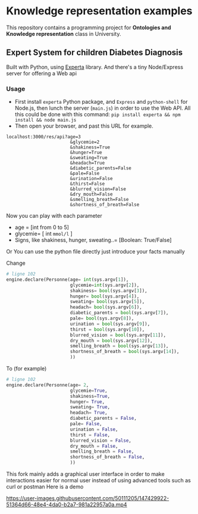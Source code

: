 # Knowledge representation examples

This repository contains a programming project for **Ontologies and Knowledge representation** class in University.


## Expert System for children Diabetes Diagnosis

Built with Python, using [Experta](https://pypi.org/project/experta/) library. And there's a tiny Node/Express server for offering a Web api
### Usage
* First install `experta` Python package, and `Express` and `python-shell` for Node.js, then lunch the server (`main.js`) in order to use the Web API.
All this could be done with this command:
`pip install experta && npm install && node main.js`
* Then open your browser, and past this URL for example.
```
localhost:3000/res/api?age=3
                        &glycemie=2
                        &shakiness=True
                        &hunger=True
                        &sweating=True
                        &headach=True
                        &diabetic_parents=False
                        &pale=False
                        &urination=False
                        &thirst=False
                        &blurred_vision=False
                        &dry_mouth=False
                        &smelling_breath=False
                        &shortness_of_breath=False
```
Now you can play with each parameter
  * age = [int from 0 to 5]
  * glycemie= [ int `mmol/l` ]
  * Signs, like shakiness, hunger, sweating..= [Boolean: True/False]

Or You can use the python file directly just introduce your facts manually

Change
```python
# ligne 102
engine.declare(Personne(age= int(sys.argv[1]),
                        glycemie=int(sys.argv[2]),
                        shakiness= bool(sys.argv[3]),
                        hunger= bool(sys.argv[4]),
                        sweating= bool(sys.argv[5]),
                        headach= bool(sys.argv[6]),
                        diabetic_parents = bool(sys.argv[7]),
                        pale= bool(sys.argv[8]),
                        urination = bool(sys.argv[9]),
                        thirst = bool(sys.argv[10]),
                        blurred_vision = bool(sys.argv[11]),
                        dry_mouth = bool(sys.argv[12]),
                        smelling_breath = bool(sys.argv[13]),
                        shortness_of_breath = bool(sys.argv[14]),
                        ))
```
To (for example)
```python
# ligne 102
engine.declare(Personne(age= 2,
                        glycemie=True,
                        shakiness=True,
                        hunger= True,
                        sweating= True,
                        headach= True,
                        diabetic_parents = False,
                        pale= False,
                        urination = False,
                        thirst = False,
                        blurred_vision = False,
                        dry_mouth = False,
                        smelling_breath = False,
                        shortness_of_breath = False,
                        ))
```
This fork mainly adds a graphical user interface in order to make interactions easier for normal user instead of using advanced tools such as curl or postman
Here is a demo


https://user-images.githubusercontent.com/50111205/147429922-51364d66-48e4-4da0-b2a7-981a22957a0a.mp4


